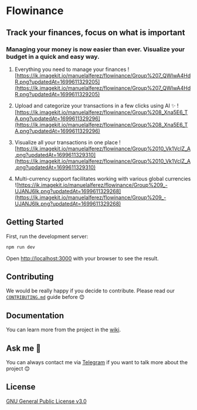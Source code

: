 # Flowinance
## Track your finances, focus on what is important
### Managing your money is now easier than ever. Visualize your budget in a quick and easy way.

1. Everything you need to manage your finances
![https://ik.imagekit.io/manuelalferez/flowinance/Group%207_QWIwA4HdR.png?updatedAt=1699611329205](https://ik.imagekit.io/manuelalferez/flowinance/Group%207_QWIwA4HdR.png?updatedAt=1699611329205)

2. Upload and categorize your transactions in a few clicks using AI ✨
![https://ik.imagekit.io/manuelalferez/flowinance/Group%208_Xna5E6_TA.png?updatedAt=1699611329296](https://ik.imagekit.io/manuelalferez/flowinance/Group%208_Xna5E6_TA.png?updatedAt=1699611329296)

3. Visualize all your transactions in one place
![https://ik.imagekit.io/manuelalferez/flowinance/Group%2010_Vk1VcIZ_A.png?updatedAt=1699611329310](https://ik.imagekit.io/manuelalferez/flowinance/Group%2010_Vk1VcIZ_A.png?updatedAt=1699611329310)

4. Multi-currency support facilitates working with various global currencies
![https://ik.imagekit.io/manuelalferez/flowinance/Group%209_-UJANJ6Ik.png?updatedAt=1699611329268](https://ik.imagekit.io/manuelalferez/flowinance/Group%209_-UJANJ6Ik.png?updatedAt=1699611329268)

## Getting Started

First, run the development server:

```bash
npm run dev
```

Open [http://localhost:3000](http://localhost:3000) with your browser to see the result.

## Contributing

We would be really happy if you decide to contribute. Please read our [`CONTRIBUTING.md`](https://github.com/manuelalferez/chatcus/blob/master/doc/CONTRIBUTING.md) guide before 😊

## Documentation 

You can learn more from the project in the [wiki](https://github.com/manuelalferez/chatcus/wiki). 

## Ask me 🤙

You can always contact me via [Telegram](https://t.me/manuelalferez) if you want to talk more about the project 😊

## License 

[GNU General Public License v3.0](https://github.com/manuelalferez/flowinance/blob/master/LICENSE.md)
